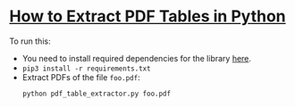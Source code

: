 # [How to Extract PDF Tables in Python](https://www.thepythoncode.com/article/extract-pdf-tables-in-python-camelot)
To run this:
- You need to install required dependencies for the library [here](https://camelot-py.readthedocs.io/en/master/user/install-deps.html#install-deps).
- `pip3 install -r requirements.txt`
- Extract PDFs of the file `foo.pdf`:
    ```
    python pdf_table_extractor.py foo.pdf
    ```